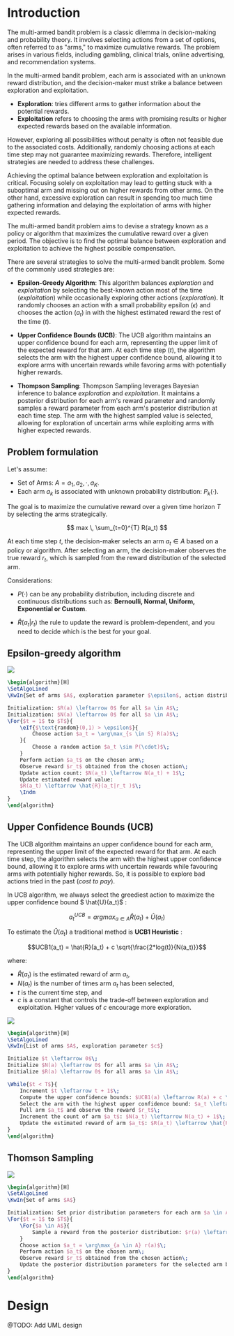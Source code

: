 # Introduction

The multi-armed bandit problem is a classic dilemma in decision-making and probability theory. It involves selecting actions from a set of options, often referred to as "arms," to maximize cumulative rewards. The problem arises in various fields, including gambling, clinical trials, online advertising, and recommendation systems.

In the multi-armed bandit problem, each arm is associated with an unknown reward distribution, and the decision-maker must strike a balance between exploration and exploitation. 

* **Exploration**: tries different arms to gather information about the potential rewards.
* **Exploitation** refers to choosing the arms with promising results or higher expected rewards based on the available information.


However, exploring all possibilities without penalty is often not feasible due to the associated costs. Additionally, randomly choosing actions at each time step may not guarantee maximizing rewards. Therefore, intelligent strategies are needed to address these challenges.

Achieving the optimal balance between exploration and exploitation is critical. Focusing solely on exploitation may lead to getting stuck with a suboptimal arm and missing out on higher rewards from other arms. On the other hand, excessive exploration can result in spending too much time gathering information and delaying the exploitation of arms with higher expected rewards.

The multi-armed bandit problem aims to devise a strategy known as a policy or algorithm that maximizes the cumulative reward over a given period. The objective is to find the optimal balance between exploration and exploitation to achieve the highest possible compensation.

There are several strategies to solve the multi-armed bandit problem. Some of the commonly used strategies are:

* **Epsilon-Greedy Algorithm**: This algorithm balances *exploration* and *exploitation* by selecting the best-known action most of the time (*exploitation*) while occasionally exploring other actions (*exploration*). It randomly chooses an action with a small probability epsilon ($\epsilon$) and chooses the action ($a_t$) in  with the highest estimated reward the rest of the time ($t$).

* **Upper Confidence Bounds (UCB)**: The UCB algorithm maintains an upper confidence bound for each arm, representing the upper limit of the expected reward for that arm. At each time step ($t$), the algorithm selects the arm with the highest upper confidence bound, allowing it to explore arms with uncertain rewards while favoring arms with potentially higher rewards.

* **Thompson Sampling**: Thompson Sampling leverages Bayesian inference to balance *exploration* and *exploitation*. It maintains a posterior distribution for each arm's reward parameter and randomly samples a reward parameter from each arm's posterior distribution at each time step. The arm with the highest sampled value is selected, allowing for exploration of uncertain arms while exploiting arms with higher expected rewards.


## Problem formulation

Let's assume:

* Set of Arms: $A = {a_1,a_2,\cdot,a_K}$.
* Each arm $a_k$ is associated with unknown probability distribution: $P_k(\cdot)$.

The goal is to maximize the cumulative reward over a given time horizon $T$ by selecting the arms strategically.

$$ max \, \sum_{t=0}^{T} R(a_t)  $$ 

At each time step $t$, the decision-maker selects an arm $a_t \in A$ based on a policy or algorithm. After selecting an arm, the decision-maker observes the true reward $r_t$, which is sampled from the reward distribution of the selected arm.

Considerations:

* $P(\cdot)$ can be any probability distribution, including discrete and continuous distributions such as: **Bernoulli, Normal, Uniform, Exponential or Custom**. 

* $\hat{R}(a_t|r_t )$ the rule to update the reward is problem-dependent, and you need to decide which is the best for your goal.


## Epsilon-greedy algorithm

![](./docs/figures/epsilon-greedy.png)

```tex
\begin{algorithm}[H]
\SetAlgoLined
\KwIn{Set of arms $A$, exploration parameter $\epsilon$, action distribution $P(\cdot)$}

Initialization: $R(a) \leftarrow 0$ for all $a \in A$\;
Initialization: $N(a) \leftarrow 0$ for all $a \in A$\;
\For{$t = 1$ to $T$}{
    \eIf{$\text{random}(0,1) > \epsilon$}{
        Choose action $a_t = \arg\max_{s \in S} R(a)$\;
    }{
        Choose a random action $a_t \sim P(\cdot)$\;
    }
    Perform action $a_t$ on the chosen arm\;
    Observe reward $r_t$ obtained from the chosen action\;
    Update action count: $N(a_t) \leftarrow N(a_t) + 1$\;
    Update estimated reward value:
    $R(a_t) \leftarrow \hat{R}(a_t|r_t )$\;
    \Indm
}
\end{algorithm}
```


## Upper Confidence Bounds (UCB)

The UCB algorithm maintains an upper confidence bound for each arm, representing the upper limit of the expected reward for that arm. At each time step, the algorithm selects the arm with the highest upper confidence bound, allowing it to explore arms with uncertain rewards while favouring arms with potentially higher rewards. So, it is possible to explore bad actions tried in the past (*cost to pay*).

In UCB algorithm, we always select the greediest action to maximize the upper confidence bound $ \hat{U}(a_t)$ :

$$a_{t}^{UCB} = argmax_{a \in A} \hat{R}(a_t) + \hat{U}(a_t)$$


To estimate the $\hat{U}(a_t)$ a traditional method is **UCB1 Heuristic** :

$$UCB1(a_t) = \hat{R}(a_t) + c \sqrt{\frac{2*log(t)}{N(a_t)}}$$

where:
* $\hat{R}(a_t)$ is the estimated reward of arm $a_t$,
* $N(a_t)$ is the number of times arm $a_t$ has been selected,
* $t$ is the current time step, and
* $c$ is a constant that controls the trade-off between exploration and exploitation. Higher values of $c$ encourage more exploration.

![](./docs/figures/ucb1.png)

```tex
\begin{algorithm}[H]
\SetAlgoLined
\KwIn{List of arms $A$, exploration parameter $c$}

Initialize $t \leftarrow 0$\;
Initialize $N(a) \leftarrow 0$ for all arms $a \in A$\;
Initialize $R(a) \leftarrow 0$ for all arms $a \in A$\;

\While{$t < T$}{
    Increment $t \leftarrow t + 1$\;
    Compute the upper confidence bounds: $UCB1(a) \leftarrow R(a) + c \sqrt{\frac{2\log(t)}{N(a) + \epsilon}}$ for all arms $a \in A$\;
    Select the arm with the highest upper confidence bound: $a_t \leftarrow \arg\max_{a \in A} UCB1(a)$\;
    Pull arm $a_t$ and observe the reward $r_t$\;
    Increment the count of arm $a_t$: $N(a_t) \leftarrow N(a_t) + 1$\;
    Update the estimated reward of arm $a_t$: $R(a_t) \leftarrow \hat{R}(a_t|r_t )$\;
}
\end{algorithm}
```

## Thomson Sampling

![](./docs/figures/thomoson_sampling.png)

```tex
\begin{algorithm}[H]
\SetAlgoLined
\KwIn{Set of arms $A$}

Initialization: Set prior distribution parameters for each arm $a \in A$\;
\For{$t = 1$ to $T$}{
    \For{$a \in A$}{
        Sample a reward from the posterior distribution: $r(a) \leftarrow$ sample a reward from $P(a)$ based on the current posterior parameters\;
    }
    Choose action $a_t = \arg\max_{a \in A} r(a)$\;
    Perform action $a_t$ on the chosen arm\;
    Observe reward $r_t$ obtained from the chosen action\;
    Update the posterior distribution parameters for the selected arm based on the observed reward\;
}
\end{algorithm}
```

# Design

@TODO: Add UML design 



